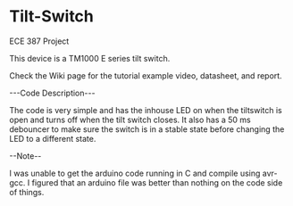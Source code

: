 # Tilt-Switch

ECE 387 Project

This device is a TM1000 E series tilt switch.

Check the Wiki page for the tutorial example video, datasheet, and report.

---Code Description---

The code is very simple and has the inhouse LED on when the tiltswitch is open and turns off when the tilt switch closes. It also has a 50 ms debouncer to make sure the switch is in a stable state before changing the LED to a different state. 

--Note--

I was unable to get the arduino code running in C and compile using avr-gcc. I figured that an arduino file was better than nothing on the code side of things.
